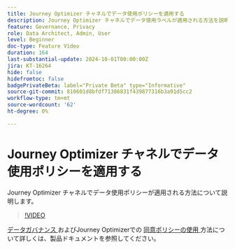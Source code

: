 ```yaml
---
title: Journey Optimizer チャネルでデータ使用ポリシーを適用する
description: Journey Optimizer チャネルでデータ使用ラベルが適用される方法を説明します。
feature: Governance, Privacy
role: Data Architect, Admin, User
level: Beginner
doc-type: Feature Video
duration: 164
last-substantial-update: 2024-10-01T00:00:00Z
jira: KT-16264
hide: false
hidefromtoc: false
badgePrivateBeta: label="Private Beta" type="Informative"
source-git-commit: 810601d8bfdf71386831f439877316b3a91d5cc2
workflow-type: tm+mt
source-wordcount: '62'
ht-degree: 0%

---
```



# Journey Optimizer チャネルでデータ使用ポリシーを適用する

Journey Optimizer チャネルでデータ使用ポリシーが適用される方法について説明します。

>[!VIDEO](https://video.tv.adobe.com/v/3434901/?learn=on)

[ データガバナンス ](https://experienceleague.adobe.com/en/docs/journey-optimizer/using/privacy/action-privacy-restricted) およびJourney Optimizerでの [ 同意ポリシーの使用 ](https://experienceleague.adobe.com/en/docs/journey-optimizer/using/privacy/consent/consent-restricted) 方法について詳しくは、製品ドキュメントを参照してください。